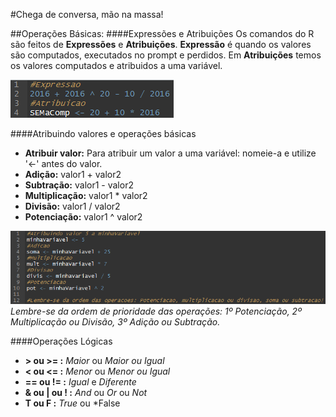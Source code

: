 #Chega de conversa, mão na massa!

##Operações Básicas:
####Expressões e Atribuições
Os comandos do R são feitos de **Expressões** e **Atribuições**. **Expressão** é quando os valores são computados, executados no prompt e perdidos. Em **Atribuições** temos os valores computados e atribuidos a uma variável.

![](AtribExpre.png)

####Atribuindo valores e operações básicas
* **Atribuir valor:** Para atribuir um valor a uma variável: nomeie-a e utilize '<-' antes do valor.
* **Adição:** valor1 + valor2
* **Subtração:** valor1 - valor2
* **Multiplicação:** valor1 * valor2
* **Divisão:** valor1 / valor2
* **Potenciação:** valor1 ^ valor2


![](Operacoes1.png)
*Lembre-se da ordem de prioridade das operações: 1º Potenciação, 2º Multiplicação ou Divisão, 3º Adição ou Subtração.*

####Operações Lógicas
* **> ou >= :** *Maior* ou *Maior ou Igual*
* **< ou <= :** *Menor* ou *Menor ou Igual*
* **== ou != :** *Igual* e *Diferente*
* **& ou | ou ! :** *And* ou *Or* ou *Not*
* **T ou F :** *True* ou *False



